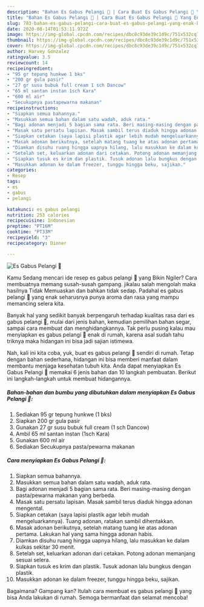 ```yaml
---
description: "Bahan Es Gabus Pelangi 🌈 | Cara Buat Es Gabus Pelangi 🌈 Yang Enak Banget"
title: "Bahan Es Gabus Pelangi 🌈 | Cara Buat Es Gabus Pelangi 🌈 Yang Enak Banget"
slug: 783-bahan-es-gabus-pelangi-cara-buat-es-gabus-pelangi-yang-enak-banget
date: 2020-08-14T01:53:11.972Z
image: https://img-global.cpcdn.com/recipes/dbc8c93de39c1d9c/751x532cq70/es-gabus-pelangi-🌈-foto-resep-utama.jpg
thumbnail: https://img-global.cpcdn.com/recipes/dbc8c93de39c1d9c/751x532cq70/es-gabus-pelangi-🌈-foto-resep-utama.jpg
cover: https://img-global.cpcdn.com/recipes/dbc8c93de39c1d9c/751x532cq70/es-gabus-pelangi-🌈-foto-resep-utama.jpg
author: Harvey Gonzalez
ratingvalue: 3.5
reviewcount: 14
recipeingredient:
- "95 gr tepung hunkwe 1 bks"
- "200 gr gula pasir"
- "27 gr susu bubuk full cream 1 sch Dancow"
- "65 ml santan instan 1sch Kara"
- "600 ml air"
- "Secukupnya pastapewarna makanan"
recipeinstructions:
- "Siapkan semua bahannya."
- "Masukkan semua bahan dalam satu wadah, aduk rata."
- "Bagi adonan menjadi 5 bagian sama rata. Beri masing-masing dengan pasta/pewarna makanan yang berbeda."
- "Masak satu persatu lapisan. Masak sambil terus diaduk hingga adonan mengental."
- "Siapkan cetakan (saya lapisi plastik agar lebih mudah mengeluarkannya). Tuang adonan, ratakan sambil dihentakkan."
- "Masak adonan berikutnya, setelah matang tuang ke atas adonan pertama. Lakukan hal yang sama hingga adonan habis."
- "Diamkan disuhu ruang hingga uapnya hilang, lalu masukkan ke dalam kulkas sekitar 30 menit."
- "Setelah set, keluarkan adonan dari cetakan. Potong adonan memanjang sesuai selera."
- "Siapkan tusuk es krim dan plastik. Tusuk adonan lalu bungkus dengan plastik."
- "Masukkan adonan ke dalam freezer, tunggu hingga beku, sajikan."
categories:
- Resep
tags:
- es
- gabus
- pelangi

katakunci: es gabus pelangi 
nutrition: 253 calories
recipecuisine: Indonesian
preptime: "PT16M"
cooktime: "PT33M"
recipeyield: "3"
recipecategory: Dinner

---
```



![Es Gabus Pelangi 🌈](https://img-global.cpcdn.com/recipes/dbc8c93de39c1d9c/751x532cq70/es-gabus-pelangi-🌈-foto-resep-utama.jpg)

Kamu Sedang mencari ide resep es gabus pelangi 🌈 yang Bikin Ngiler? Cara membuatnya memang susah-susah gampang. jikalau salah mengolah maka hasilnya Tidak Memuaskan dan bahkan tidak sedap. Padahal es gabus pelangi 🌈 yang enak seharusnya punya aroma dan rasa yang mampu memancing selera kita.

Banyak hal yang sedikit banyak berpengaruh terhadap kualitas rasa dari es gabus pelangi 🌈, mulai dari jenis bahan, kemudian pemilihan bahan segar, sampai cara membuat dan menghidangkannya. Tak perlu pusing kalau mau menyiapkan es gabus pelangi 🌈 enak di rumah, karena asal sudah tahu triknya maka hidangan ini bisa jadi sajian istimewa.




Nah, kali ini kita coba, yuk, buat es gabus pelangi 🌈 sendiri di rumah. Tetap dengan bahan sederhana, hidangan ini bisa memberi manfaat dalam membantu menjaga kesehatan tubuh kita. Anda dapat menyiapkan Es Gabus Pelangi 🌈 memakai 6 jenis bahan dan 10 langkah pembuatan. Berikut ini langkah-langkah untuk membuat hidangannya.

<!--inarticleads1-->

##### Bahan-bahan dan bumbu yang dibutuhkan dalam menyiapkan Es Gabus Pelangi 🌈:

1. Sediakan 95 gr tepung hunkwe (1 bks)
1. Siapkan 200 gr gula pasir
1. Gunakan 27 gr susu bubuk full cream (1 sch Dancow)
1. Ambil 65 ml santan instan (1sch Kara)
1. Gunakan 600 ml air
1. Sediakan Secukupnya pasta/pewarna makanan




<!--inarticleads2-->

##### Cara menyiapkan Es Gabus Pelangi 🌈:

1. Siapkan semua bahannya.
1. Masukkan semua bahan dalam satu wadah, aduk rata.
1. Bagi adonan menjadi 5 bagian sama rata. Beri masing-masing dengan pasta/pewarna makanan yang berbeda.
1. Masak satu persatu lapisan. Masak sambil terus diaduk hingga adonan mengental.
1. Siapkan cetakan (saya lapisi plastik agar lebih mudah mengeluarkannya). Tuang adonan, ratakan sambil dihentakkan.
1. Masak adonan berikutnya, setelah matang tuang ke atas adonan pertama. Lakukan hal yang sama hingga adonan habis.
1. Diamkan disuhu ruang hingga uapnya hilang, lalu masukkan ke dalam kulkas sekitar 30 menit.
1. Setelah set, keluarkan adonan dari cetakan. Potong adonan memanjang sesuai selera.
1. Siapkan tusuk es krim dan plastik. Tusuk adonan lalu bungkus dengan plastik.
1. Masukkan adonan ke dalam freezer, tunggu hingga beku, sajikan.




Bagaimana? Gampang kan? Itulah cara membuat es gabus pelangi 🌈 yang bisa Anda lakukan di rumah. Semoga bermanfaat dan selamat mencoba!
